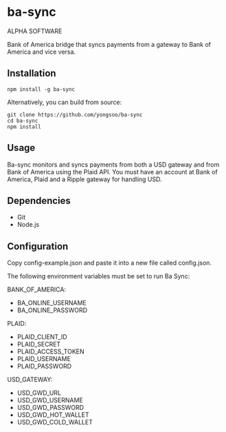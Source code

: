 # ba-sync
ALPHA SOFTWARE

Bank of America bridge that syncs payments from a gateway to Bank of America and vice versa.

## Installation

````
npm install -g ba-sync
````

Alternatively, you can build from source:
````
git clone https://github.com/yongsoo/ba-sync
cd ba-sync
npm install
````

## Usage
Ba-sync monitors and syncs payments from both a USD gateway and from Bank of America using the Plaid API. You must have an account at Bank of America, Plaid and a Ripple gateway for handling USD.

## Dependencies
- Git
- Node.js

## Configuration

Copy config-example.json and paste it into a new file called config.json.

The following environment variables must be set to run Ba Sync:

BANK_OF_AMERICA:
- BA_ONLINE_USERNAME
- BA_ONLINE_PASSWORD

PLAID:
- PLAID_CLIENT_ID
- PLAID_SECRET
- PLAID_ACCESS_TOKEN
- PLAID_USERNAME
- PLAID_PASSWORD

USD_GATEWAY:
- USD_GWD_URL
- USD_GWD_USERNAME
- USD_GWD_PASSWORD
- USD_GWD_HOT_WALLET
- USD_GWD_COLD_WALLET
